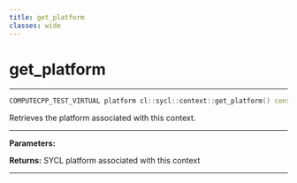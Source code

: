 ```yaml
---
title: get_platform
classes: wide
---
```

# get_platform

---

```cpp
COMPUTECPP_TEST_VIRTUAL platform cl::sycl::context::get_platform() const
```


Retrieves the platform associated with this context. 


---
**Parameters:**

**Returns:** SYCL platform associated with this context 

---
